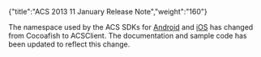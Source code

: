 {"title":"ACS 2013 11 January Release Note","weight":"160"}

The namespace used by the ACS SDKs for [Android](/docs/appc/Mobile_Backend_Services/Mobile_Backend_Services_Guide/Mobile_Backend_Services_SDKs/AMPLIFY_Appcelerator_Platform_Services_SDK_for_Android_Mobile_Backend_Services/) and [iOS](/docs/appc/Mobile_Backend_Services/Mobile_Backend_Services_Guide/Mobile_Backend_Services_SDKs/AMPLIFY_Appcelerator_Platform_Services_SDK_for_iOS_Mobile_Backend_Services/) has changed from Cocoafish to ACSClient. The documentation and sample code has been updated to reflect this change.
